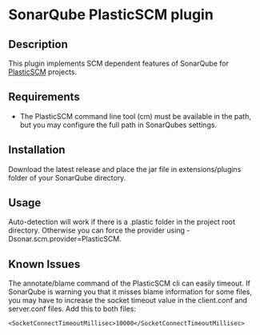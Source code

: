 # SonarQube PlasticSCM plugin

## Description
This plugin implements SCM dependent features of SonarQube for [PlasticSCM](https://www.plasticscm.com/) projects.

## Requirements
* The PlasticSCM command line tool (cm) must be available in the path, but you may configure the full path in SonarQubes settings.

## Installation
Download the latest release and place the jar file in extensions/plugins folder of your SonarQube directory.

## Usage
Auto-detection will work if there is a .plastic folder in the project root directory. Otherwise you can force the provider using -Dsonar.scm.provider=PlasticSCM.

## Known Issues
The annotate/blame command of the PlasticSCM cli can easily timeout. If SonarQube is warning you that it misses blame information for some files, you may have to increase the socket timeout value in the client.conf and server.conf files. 
Add this to both files:
```
<SocketConnectTimeoutMillisec>10000</SocketConnectTimeoutMillisec>
```